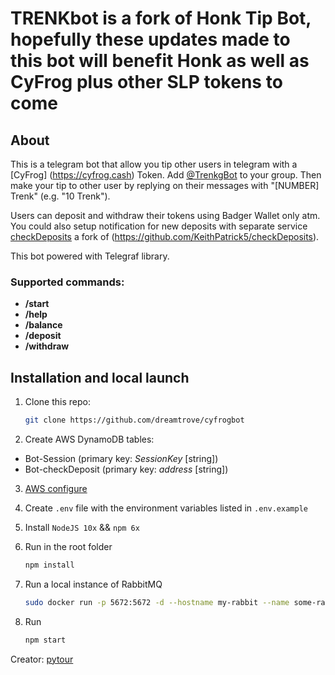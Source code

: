 # TRENKbot is a fork of Honk Tip Bot, hopefully these updates made to this bot will benefit Honk as well as CyFrog plus other SLP tokens to come

## About

This is a telegram bot that allow you tip other users in telegram with a [CyFrog] (https://cyfrog.cash) Token. 
Add [@TrenkgBot](https://t.me/TrenkBot) to your group.
Then make your tip to other user by replying on their messages with "[NUMBER] Trenk" (e.g. "10 Trenk").

Users can deposit and withdraw their tokens using Badger Wallet only atm.
You could also setup notification for new deposits with separate service [checkDeposits](https://github.com/dreamtrove/checkDeposits) a fork of (https://github.com/KeithPatrick5/checkDeposits).

This bot powered with Telegraf library.

### Supported commands:

- **/start**
- **/help**
- **/balance**
- **/deposit**
- **/withdraw**

## Installation and local launch

1. Clone this repo:
    ```bash
    git clone https://github.com/dreamtrove/cyfrogbot
    ```

2. Create AWS DynamoDB tables: 
- Bot-Session (primary key: *SessionKey* [string])
- Bot-checkDeposit (primary key: *address* [string])

3. [AWS configure](https://docs.aws.amazon.com/cli/latest/userguide/cli-chap-configure.html)

4. Create `.env` file with the environment variables listed in `.env.example`

5. Install `NodeJS 10x` && `npm 6x`

6. Run in the root folder 
    ```bash
    npm install
    ```
8. Run a local instance of RabbitMQ
    ```bash
    sudo docker run -p 5672:5672 -d --hostname my-rabbit --name some-rabbit rabbitmq:3
    ```
7. Run
    ```bash
    npm start
    ```


Creator: [pytour](https://github.com/pytour)
